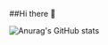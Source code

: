 ##Hi there 👋

![Anurag's GitHub stats](https://github-readme-stats.vercel.app/api?username=NekZerd&show_icons=true&theme=dark)
